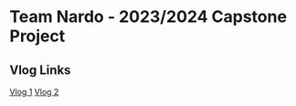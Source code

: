# Team Nardo - 2023/2024 Capstone Project

## Vlog Links

[Vlog 1](https://www.youtube.com/watch?v=7nDzDu6BBG4)
[Vlog 2](https://www.youtube.com/watch?v=MLWCTh9qXiw)
